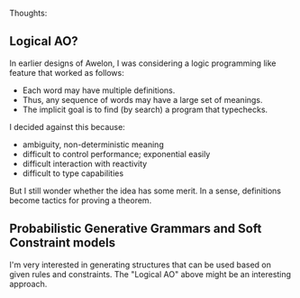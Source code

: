 Thoughts:

## Logical AO?

In earlier designs of Awelon, I was considering a logic programming like feature that worked as follows:

* Each word may have multiple definitions.
* Thus, any sequence of words may have a large set of meanings.
* The implicit goal is to find (by search) a program that typechecks.

I decided against this because:

* ambiguity, non-deterministic meaning
* difficult to control performance; exponential easily
* difficult interaction with reactivity 
* difficult to type capabilities

But I still wonder whether the idea has some merit. In a sense, definitions become tactics for proving a theorem.

## Probabilistic Generative Grammars and Soft Constraint models

I'm very interested in generating structures that can be used based on given rules and constraints. The "Logical AO" above might be an interesting approach.




